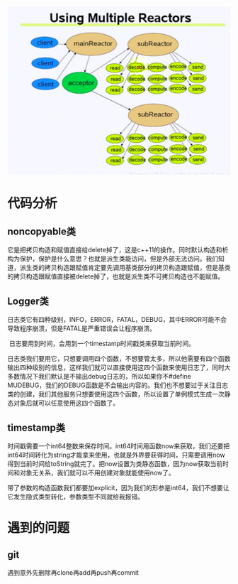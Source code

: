 







![image-20211106163039308](image/image-20211106163039308.png)

 	

# 代码分析



## noncopyable类

它是把拷贝构造和赋值直接给delete掉了，这是c++11的操作。同时默认构造和析构为保护，保护是什么意思？也就是派生类能访问，但是外部无法访问。我们知道，派生类的拷贝构造跟赋值肯定要先调用基类部分的拷贝构造跟赋值，但是基类的拷贝构造跟赋值直接被delete掉了，也就是派生类不可拷贝构造也不能赋值。

## Logger类

​	日志类它有四种级别，INFO，ERROR，FATAL，DEBUG，其中ERROR可能不会导致程序崩溃，但是FATAL是严重错误会让程序崩溃。

​	日志要用到时间，会用到一个timestamp时间戳类来获取当前时间。

​	日志类我们要用它，只想要调用四个函数，不想要管太多，所以他需要有四个函数输出四种级别的信息，这样我们就可以直接使用这四个函数来使用日志了，同时大多数情况下我们默认是不输出debug日志的，所以如果你不#define MUDEBUG，我们的DEBUG函数是不会输出内容的。我们也不想要过于关注日志类的创建，我们其他服务只想要使用这四个函数，所以设置了单例模式生成一次静态对象后就可以任意使用这四个函数了。

## timestamp类

​	时间戳需要一个int64整数来保存时间。int64时间用函数now来获取，我们还要把int64时间转化为string才能拿来使用，也就是外界要获得时间，只需要调用now得到当前时间给toString就完了。把now设置为类静态函数，因为now获取当前时间和对象无关系，我们就可以不用创建对象就能使用now了。 

​	带了参数的构造函数我们都要加explicit，因为我们的形参是int64，我们不想要让它发生隐式类型转化，参数类型不同就给我报错。

# 遇到的问题

## git

遇到意外先删除再clone再add再push再commit